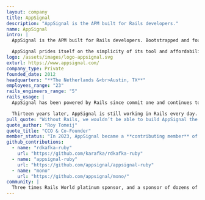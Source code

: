 ```yaml
---
layout: company
title: AppSignal
description: "AppSignal is the APM built for Rails developers."
name: AppSignal
intro: |
  AppSignal is the APM built for Rails developers. Bootstrapped and founded in Amsterdam, AppSignal started as a small tool before "APM" was even a buzzword. They have now grown into a complete monitoring solution. From error tracking and performance insights to logs and more, it all works right out of the box.

  AppSignal prides itself on the simplicity of its tool and affordability for teams of all sizes, from hobbyists and startups to SMEs and beyond. Today, it helps thousands of developers ship code faster and catch issues before their customers even notice.
logo: /assets/images/logo-appsignal.svg
exturl: https://www.appsignal.com/
company_type: Private
founded_date: 2012
headquarters: "**The Netherlands &<br>Austin, TX**"
employees_range: "23"
rails_engineers_range: "5"
rails_usage: |
  AppSignal has been powered by Rails since commit one and continues to rely on the framework today. Rails powers the core of AppSignal’s monitoring tool.  Their Ruby integration provides first-class Rails support, making installing AppSignal in Rails applications a breeze.

  Thirteen years later, AppSignal is still working in Rails every day. The framework allows their small development team to ship quickly, maintain focus, and build features they’re proud of. AppSignal’s Ruby gem has accumulated over 4,000 commits from more than 60 contributors and is currently on its fourth major version, with continuous improvements in each release.
pull_quote: "Without Rails, we wouldn’t be able to build AppSignal the way we do, leveraging the power of the framework and its community. By joining the Rails Foundation, we want to play our part in helping new and existing developers discover, learn, and enjoy working with the framework that made us."
quote_author: "Roy Tomeij"
quote_title: "CCO & Co-Founder"
member_status: "In 2023, AppSignal became a **contributing member** of the Rails Foundation."
github_contributions:
  - name: "rdkafka-ruby"
    url: "https://github.com/karafka/rdkafka-ruby"
  - name: "appsignal-ruby"
    url: "https://github.com/appsignal/appsignal-ruby"
  - name: "mono"
    url: "https://github.com/appsignal/mono/"
community: |
  Three times Rails World platinum sponsor, and a sponsor of dozens of other Ruby and Rails events and projects.
---
```

